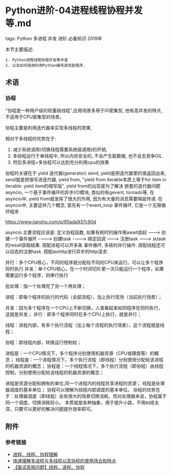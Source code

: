 # Python进阶-04进程线程协程并发等.md

tags: Python 多进程 并发 进阶 必备知识 2019年

本节主要描述:

    1. Python进程线程协程并发等术语
    2. 以及如何高效利用Python编写高性能程序.

## 术语





### 协程


"协程是一种用户级的轻量级线程",应用场景多用于IO密集型, 他有高并发的特点, 不适用于CPU密集型的场景。

协程主要是利用迭代器来实现多线程的效果, 

相对于多线程的优势在于: 
1. 减少系统调用(切换线程需要系统级调用)的开销, 
2. 多协程运行于单线程中, 所以内存安全的, 不会产生脏数据, 也不会去竞争GIL.
3. 然后多进程+多协程可以达到充分利用cpu的效果

协程的关键在于
yield 迭代器(generator)
send, yield是把迭代器里的值返回出来, send就是把值写进迭代器,
yield from, "yield from iterable本质上等于for item in iterable: yield item的缩写版", yield from的出现是为了解决 嵌套的迭代器问题
asyncio, 一个基于事件循环的异步I/O模块, 类似的有gevent, tornado等, 在asyncio中, yield from就发挥了很大的作用, 因为有大量的消息需要隔层传递. 在asyncio中, 主要这样几个概念, 首先有一个event_loop 事件循环, 它是一个无限循环程序

https://www.jianshu.com/p/90ada937c90d

asyncio 主要流程应该是: 定义协程函数, 如果有耗时的操作用await挂起 ---> 创建一个事件循环 ----> 创建task ----> 绑定回调 ---> 注册task ---> 从task的result获取结果.
搭配进程可以开多条 事件循环, 多核的并行操作.
搭配线程还可以动态的注册task.
搭配aiohttp进行异步的http请求.
 

并行：多个CPU核心，不同的程序就分配给不同的CPU来运行。可以让多个程序同时执行
并发：单个CPU核心，在一个时间切片里一次只能运行一个程序，如果需要运行多个程序，则串行执行


批处理：指一个处理完了另一个再处理；

进程：即每个程序的执行的代码（全部流程），加上执行现场（当前执行场景）；

并发：因为多个程序在一个CPU上不断切换，人类看起来如同程序在同时执行，这就是并发；
并行：即多个程序同时在多个CPU上执行，就是并行；

线程：进程内部，有多个执行流程（加上每个流程的执行场景），这个流程就是线程；

协程：即线程内部，转换运行控制权；

进程是：一个CPU情况下，多个程序分别使用机器资源（CPU或硬盘等）的概念；
线程是：一个进程情况下，多个执行流程（即线程）分别使用分配给该进程的机器资源的概念；
协程是：一个线程情况下，多个执行流程（即协程）由线程控制，分别使用分配给该线程的机器资源的概念；

进程是资源分配和拥有的单位,同一个进程内的线程共享进程的资源；
线程是处理器调度的基本单位；
协程可以理解为线程内部调度的基本单位。
协程的优势在于：处理器调度（即线程）会有很大的场景切换消耗，而对处理器来说，协程属于同一个调度，切换消耗较小。
本质就是各种抽象，用于提升小路，不用纠结太深，只要可以更好的解决问题提升效率即可。

## 附件

### 参考链接


- [进程、线程、协程理解](https://www.cnblogs.com/buwuliao/p/9142699.html)
- [快速理解多进程与多线程以及协程的使用场合和特点](https://blog.csdn.net/zlx_csdn/article/details/79886705)
- [【面试高频问题】线程、进程、协程](https://cloud.tencent.com/developer/article/1447043)

